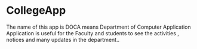 # CollegeApp
The name of this app is DOCA means Department of Computer Application 
Application is useful for the Faculty and students to see the activities , notices and many updates in the department..
